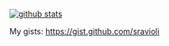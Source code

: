 <!-- [![An image of @sravioli's Holopin badges, which is a link to view their full Holopin profile](https://holopin.me/sravioli)](https://holopin.io/@sravioli) -->

<p align="left">
    <a href="https://github.com/anuraghazra/github-readme-stats">
        <img align="top" src="https://github-readme-stats.vercel.app/api?username=sRavioli&show_icons=true&bg_color=1e1e2e&text_color=cdd6f4&icon_color=cba6f7&title_color=94e2d5" alt="github stats"/>
    </a>    
<!--     <a href="https://github.com/anuraghazra/github-readme-stats">
        <img align="top" src="https://github-readme-stats.vercel.app/api/top-langs/?username=sRavioli&layout=compact&bg_color=1e1e2e&text_color=cdd6f4&icon_color=cba6f7&title_color=94e2d5" alt="top languages"/>
    </a> -->
</p>

My gists: <https://gist.github.com/sravioli>

